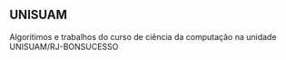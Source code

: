 ## UNISUAM
Algoritimos e trabalhos do curso de ciência da computação na unidade UNISUAM/RJ-BONSUCESSO
